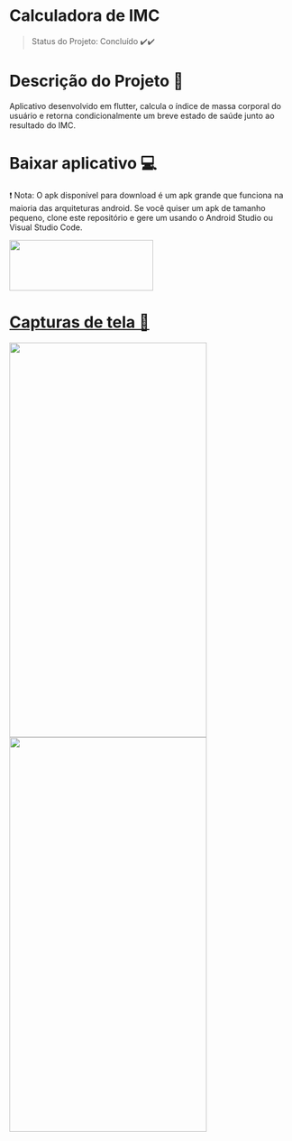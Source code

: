 # Calculadora de IMC
> Status do Projeto: Concluído :heavy_check_mark::heavy_check_mark:
# Descrição do Projeto  :pencil:
Aplicativo desenvolvido em flutter,  calcula o índice de massa corporal do usuário e retorna condicionalmente um breve estado de saúde junto ao resultado do IMC.
# Baixar aplicativo 💻
 :exclamation: Nota: O apk disponível para download é um apk grande que funciona na maioria das arquiteturas android. Se você  quiser um apk de tamanho pequeno, clone este repositório e gere um usando o Android Studio ou Visual Studio Code.

<a href="https://github.com/monteiroricardo/CALC_IMC/blob/master/arquivos/app.apk">
<img src="https://github.com/monteiroricardo/CALC_IMC/blob/master/arquivos/apk_btn.png" width="255" height="90" />
</ a>

# Capturas de tela :mag_right: 



<div>
<a>
    <img src="https://github.com/monteiroricardo/CALC_IMC/blob/master/arquivos/cap01.png"  width="350"
               height="700"
	display: inline-block;
/>
</a>
<a>
    <img src="https://github.com/monteiroricardo/CALC_IMC/blob/master/arquivos/cap02.png"  width="350"
               height="700"
	display: inline-block;
/>
</a>
